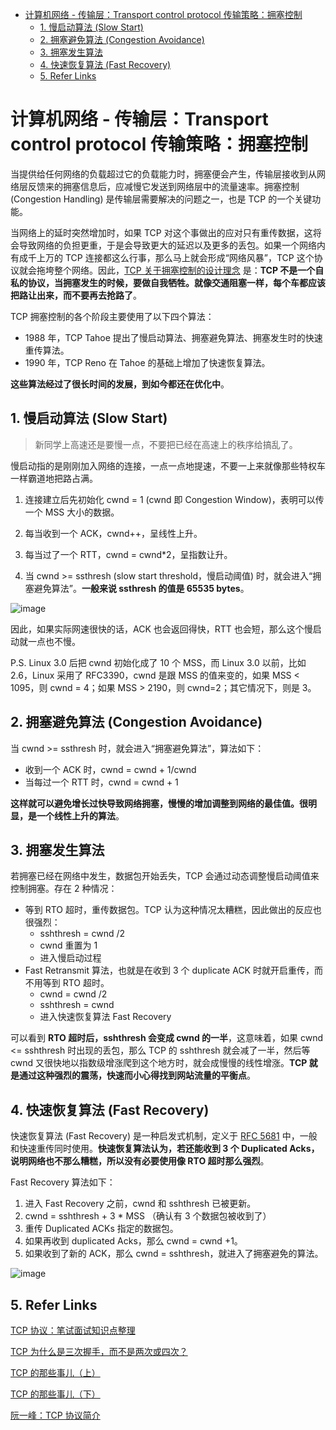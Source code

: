 - [计算机网络 - 传输层：Transport control protocol 传输策略：拥塞控制](#计算机网络---传输层transport-control-protocol-传输策略拥塞控制)
  - [1. 慢启动算法 (Slow Start)](#1-慢启动算法-slow-start)
  - [2. 拥塞避免算法 (Congestion Avoidance)](#2-拥塞避免算法-congestion-avoidance)
  - [3. 拥塞发生算法](#3-拥塞发生算法)
  - [4. 快速恢复算法 (Fast Recovery)](#4-快速恢复算法-fast-recovery)
  - [5. Refer Links](#5-refer-links)

# 计算机网络 - 传输层：Transport control protocol 传输策略：拥塞控制

当提供给任何网络的负载超过它的负载能力时，拥塞便会产生，传输层接收到从网络层反馈来的拥塞信息后，应减慢它发送到网络层中的流量速率。拥塞控制 (Congestion Handling) 是传输层需要解决的问题之一，也是 TCP 的一个关键功能。

当网络上的延时突然增加时，如果 TCP 对这个事做出的应对只有重传数据，这将会导致网络的负担更重，于是会导致更大的延迟以及更多的丢包。如果一个网络内有成千上万的 TCP 连接都这么行事，那么马上就会形成“网络风暴”，TCP 这个协议就会拖垮整个网络。因此，[TCP 关于拥塞控制的设计理念](http://ee.lbl.gov/papers/congavoid.pdf) 是：**TCP 不是一个自私的协议，当拥塞发生的时候，要做自我牺牲。就像交通阻塞一样，每个车都应该把路让出来，而不要再去抢路了**。

TCP 拥塞控制的各个阶段主要使用了以下四个算法：
- 1988 年，TCP Tahoe 提出了慢启动算法、拥塞避免算法、拥塞发生时的快速重传算法。
- 1990 年，TCP Reno 在 Tahoe 的基础上增加了快速恢复算法。

**这些算法经过了很长时间的发展，到如今都还在优化中**。

## 1. 慢启动算法 (Slow Start)

> 新同学上高速还是要慢一点，不要把已经在高速上的秩序给搞乱了。

慢启动指的是刚刚加入网络的连接，一点一点地提速，不要一上来就像那些特权车一样霸道地把路占满。

1. 连接建立后先初始化 cwnd = 1 (cwnd 即 Congestion Window)，表明可以传一个 MSS 大小的数据。

1. 每当收到一个 ACK，cwnd++，呈线性上升。

1. 每当过了一个 RTT，cwnd = cwnd*2，呈指数让升。

1. 当 cwnd >= ssthresh (slow start threshold，慢启动阈值) 时，就会进入“拥塞避免算法”。**一般来说 ssthresh 的值是 65535 bytes**。

![image](http://img.cdn.firejq.com/jpg/2018/6/15/c13c8eec98d68c48aab0c6acfc0824c5.jpg)

因此，如果实际网速很快的话，ACK 也会返回得快，RTT 也会短，那么这个慢启动就一点也不慢。

P.S. Linux 3.0 后把 cwnd 初始化成了 10 个 MSS，而 Linux 3.0 以前，比如 2.6，Linux 采用了 RFC3390，cwnd 是跟 MSS 的值来变的，如果 MSS < 1095，则 cwnd = 4；如果 MSS > 2190，则 cwnd=2；其它情况下，则是 3。

## 2. 拥塞避免算法 (Congestion Avoidance)

当 cwnd >= ssthresh 时，就会进入“拥塞避免算法”，算法如下：
- 收到一个 ACK 时，cwnd = cwnd + 1/cwnd
- 当每过一个 RTT 时，cwnd = cwnd + 1

**这样就可以避免增长过快导致网络拥塞，慢慢的增加调整到网络的最佳值。很明显，是一个线性上升的算法**。

## 3. 拥塞发生算法

若拥塞已经在网络中发生，数据包开始丢失，TCP 会通过动态调整慢启动阈值来控制拥塞。存在 2 种情况：
- 等到 RTO 超时，重传数据包。TCP 认为这种情况太糟糕，因此做出的反应也很强烈：
  - sshthresh =  cwnd /2
  - cwnd 重置为 1
  - 进入慢启动过程
- Fast Retransmit 算法，也就是在收到 3 个 duplicate ACK 时就开启重传，而不用等到 RTO 超时。
  - cwnd = cwnd /2
  - sshthresh = cwnd
  - 进入快速恢复算法 Fast Recovery

可以看到 **RTO 超时后，sshthresh 会变成 cwnd 的一半**，这意味着，如果 cwnd <= sshthresh 时出现的丢包，那么 TCP 的 sshthresh 就会减了一半，然后等 cwnd 又很快地以指数级增涨爬到这个地方时，就会成慢慢的线性增涨。**TCP 就是通过这种强烈的震荡，快速而小心得找到网站流量的平衡点**。

## 4. 快速恢复算法 (Fast Recovery)

快速恢复算法 (Fast Recovery) 是一种启发式机制，定义于 [RFC 5681](http://tools.ietf.org/html/rfc5681) 中，一般和快速重传同时使用。**快速恢复算法认为，若还能收到 3 个 Duplicated Acks，说明网络也不那么糟糕，所以没有必要使用像 RTO 超时那么强烈**。

Fast Recovery 算法如下：
1. 进入 Fast Recovery 之前，cwnd 和 sshthresh 已被更新。
1. cwnd = sshthresh  + 3 * MSS （确认有 3 个数据包被收到了）
1. 重传 Duplicated ACKs 指定的数据包。
1. 如果再收到 duplicated Acks，那么 cwnd = cwnd +1。
1. 如果收到了新的 ACK，那么 cwnd = sshthresh，就进入了拥塞避免的算法。

![image](http://img.cdn.firejq.com/jpg/2018/6/15/7c7ed038edf247fd39029d51b1041f16.jpg)

## 5. Refer Links

[TCP 协议：笔试面试知识点整理](https://hit-alibaba.github.io/interview/basic/network/TCP.html)

[TCP 为什么是三次握手，而不是两次或四次？](https://www.zhihu.com/question/24853633)

[TCP 的那些事儿（上）](https://coolshell.cn/articles/11564.html)

[TCP 的那些事儿（下）](https://coolshell.cn/articles/11609.html)

[阮一峰：TCP 协议简介](http://www.ruanyifeng.com/blog/2017/06/tcp-protocol.html)